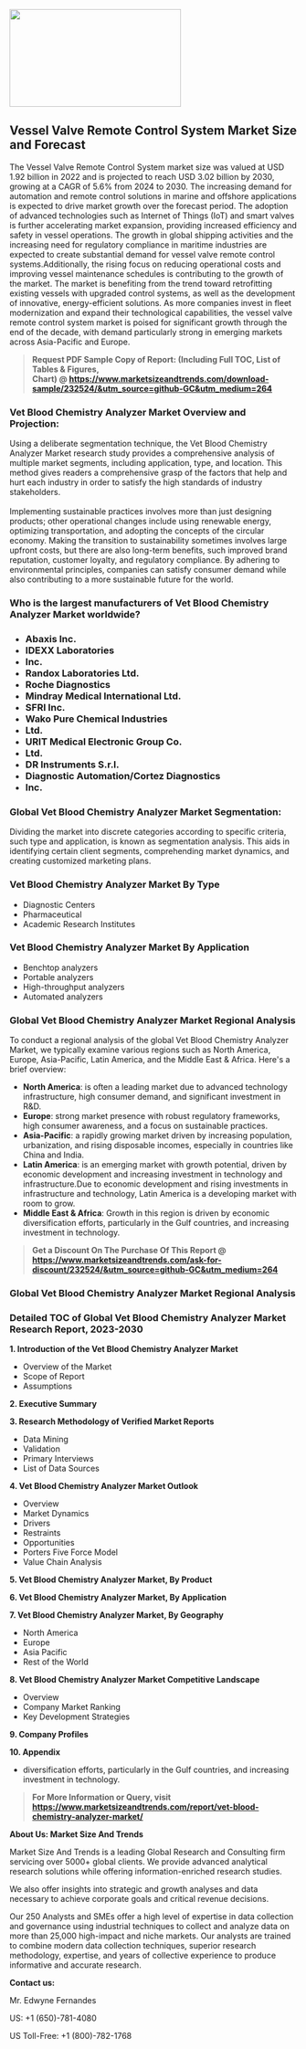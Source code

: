 <p><img class="alignnone size-medium wp-image-20088" src="https://ffe5etoiles.com/wp-content/uploads/2024/12/MST1-300x171.png" alt="" width="300" height="171" /></p><h2>Vessel Valve Remote Control System Market Size and Forecast</h2><p>The Vessel Valve Remote Control System market size was valued at USD 1.92 billion in 2022 and is projected to reach USD 3.02 billion by 2030, growing at a CAGR of 5.6% from 2024 to 2030. The increasing demand for automation and remote control solutions in marine and offshore applications is expected to drive market growth over the forecast period. The adoption of advanced technologies such as Internet of Things (IoT) and smart valves is further accelerating market expansion, providing increased efficiency and safety in vessel operations. The growth in global shipping activities and the increasing need for regulatory compliance in maritime industries are expected to create substantial demand for vessel valve remote control systems.Additionally, the rising focus on reducing operational costs and improving vessel maintenance schedules is contributing to the growth of the market. The market is benefiting from the trend toward retrofitting existing vessels with upgraded control systems, as well as the development of innovative, energy-efficient solutions. As more companies invest in fleet modernization and expand their technological capabilities, the vessel valve remote control system market is poised for significant growth through the end of the decade, with demand particularly strong in emerging markets across Asia-Pacific and Europe.</p></p><blockquote id="" class=""><strong>Request PDF Sample Copy of Report: (Including Full TOC, List of Tables &amp; Figures, Chart)&nbsp;@&nbsp;<strong><a href="https://www.marketsizeandtrends.com/download-sample/232524/&utm_source=github-GC&utm_medium=264" target="_blank">https://www.marketsizeandtrends.com/download-sample/232524/&utm_source=github-GC&utm_medium=264</a></strong></strong></blockquote><h3 id="" class="">Vet Blood Chemistry Analyzer Market&nbsp;Overview and Projection:</h3><p id="" class="">Using a deliberate segmentation technique, the Vet Blood Chemistry Analyzer Market research study provides a comprehensive analysis of multiple market segments, including application, type, and location. This method gives readers a comprehensive grasp of the factors that help and hurt each industry in order to satisfy the high standards of industry stakeholders. <br /> <br />Implementing sustainable practices involves more than just designing products; other operational changes include using renewable energy, optimizing transportation, and adopting the concepts of the circular economy. Making the transition to sustainability sometimes involves large upfront costs, but there are also long-term benefits, such improved brand reputation, customer loyalty, and regulatory compliance. By adhering to environmental principles, companies can satisfy consumer demand while also contributing to a more sustainable future for the world.</p><h3 id="" class="">Who is the largest manufacturers of&nbsp;Vet Blood Chemistry Analyzer Market worldwide?</h3><h3 class=""><p><ul><li>Abaxis Inc. </li><li> IDEXX Laboratories </li><li> Inc. </li><li> Randox Laboratories Ltd. </li><li> Roche Diagnostics </li><li> Mindray Medical International Ltd. </li><li> SFRI Inc. </li><li> Wako Pure Chemical Industries </li><li> Ltd. </li><li> URIT Medical Electronic Group Co. </li><li> Ltd. </li><li> DR Instruments S.r.l. </li><li> Diagnostic Automation/Cortez Diagnostics </li><li> Inc.</li></ul></p></h3><h3 id="" class="">Global&nbsp;Vet Blood Chemistry Analyzer Market Segmentation:</h3><p id="" class="">Dividing the market into discrete categories according to specific criteria, such type and application, is known as segmentation analysis. This aids in identifying certain client segments, comprehending market dynamics, and creating customized marketing plans.</p><h3 id="" class="">Vet Blood Chemistry Analyzer Market&nbsp;By Type</h3><p><p><ul><li>Diagnostic Centers</li><li> Pharmaceutical</li><li> Academic Research Institutes</p></li></ul></p></p><h3 id="" class="">Vet Blood Chemistry Analyzer Market&nbsp;By Application</h3><p class=""><p><ul><li>Benchtop analyzers</li><li> Portable analyzers</li><li> High-throughput analyzers</li><li> Automated analyzers</li></ul></p></p><h3 id="" class="">Global Vet Blood Chemistry Analyzer Market Regional Analysis</h3><p id="" class="">To conduct a regional analysis of the global Vet Blood Chemistry Analyzer Market, we typically examine various regions such as North America, Europe, Asia-Pacific, Latin America, and the Middle East &amp; Africa. Here's a brief overview:</p><ul><li><strong>North America</strong>: is often a leading market due to advanced technology infrastructure, high consumer demand, and significant investment in R&amp;D.</li><li><strong>Europe</strong>: strong market presence with robust regulatory frameworks, high consumer awareness, and a focus on sustainable practices.</li><li><strong>Asia-Pacific</strong>: a rapidly growing market driven by increasing population, urbanization, and rising disposable incomes, especially in countries like China and India.</li><li><strong>Latin America</strong>: is an emerging market with growth potential, driven by economic development and increasing investment in technology and infrastructure.Due to economic development and rising investments in infrastructure and technology, Latin America is a developing market with room to grow.</li><li><strong>Middle East &amp; Africa</strong>: Growth in this region is driven by economic diversification efforts, particularly in the Gulf countries, and increasing investment in technology.</li></ul><blockquote id="" class=""><strong>Get a Discount On The Purchase Of This Report @ <strong><a href="https://www.marketsizeandtrends.com/ask-for-discount/232524/&utm_source=github-GC&utm_medium=264" target="_blank">https://www.marketsizeandtrends.com/ask-for-discount/232524/&utm_source=github-GC&utm_medium=264</a></strong></strong></blockquote><h3 id="" class="">Global Vet Blood Chemistry Analyzer Market Regional Analysis</h3><h3 id="" class="">Detailed TOC of Global Vet Blood Chemistry Analyzer Market Research Report, 2023-2030</h3><p id="" class=""><strong>1. Introduction of the Vet Blood Chemistry Analyzer Market</strong></p><ul><li>Overview of the Market</li><li>Scope of Report</li><li>Assumptions</li></ul><p id="" class=""><strong>2. Executive Summary</strong></p><p id="" class=""><strong>3. Research Methodology of Verified Market Reports</strong></p><ul><li>Data Mining</li><li>Validation</li><li>Primary Interviews</li><li>List of Data Sources</li></ul><p id="" class=""><strong>4. Vet Blood Chemistry Analyzer Market Outlook</strong></p><ul><li>Overview</li><li>Market Dynamics</li><li>Drivers</li><li>Restraints</li><li>Opportunities</li><li>Porters Five Force Model</li><li>Value Chain Analysis</li></ul><p id="" class=""><strong>5. Vet Blood Chemistry Analyzer Market, By Product</strong></p><p id="" class=""><strong>6. Vet Blood Chemistry Analyzer Market, By Application</strong></p><p id="" class=""><strong>7. Vet Blood Chemistry Analyzer Market, By Geography</strong></p><ul><li>North America</li><li>Europe</li><li>Asia Pacific</li><li>Rest of the World</li></ul><p id="" class=""><strong>8. Vet Blood Chemistry Analyzer Market Competitive Landscape</strong></p><ul><li>Overview</li><li>Company Market Ranking</li><li>Key Development Strategies</li></ul><p id="" class=""><strong>9. Company Profiles</strong></p><p id="" class=""><strong>10. Appendix</strong></p><ul><li>diversification efforts, particularly in the Gulf countries, and increasing investment in technology.</li></ul><blockquote id="" class=""><strong>For More Information or Query, visit <strong><strong><a href="https://www.marketsizeandtrends.com/report/vet-blood-chemistry-analyzer-market/" target="_blank">https://www.marketsizeandtrends.com/report/vet-blood-chemistry-analyzer-market/</a></strong></strong></strong></blockquote><p id="" class=""><strong>About Us: Market Size And Trends</strong></p><p id="" class="">Market Size And Trends is a leading Global Research and Consulting firm servicing over 5000+ global clients. We provide advanced analytical research solutions while offering information-enriched research studies.</p><p id="" class="">We also offer insights into strategic and growth analyses and data necessary to achieve corporate goals and critical revenue decisions.</p><p id="" class="">Our 250 Analysts and SMEs offer a high level of expertise in data collection and governance using industrial techniques to collect and analyze data on more than 25,000 high-impact and niche markets. Our analysts are trained to combine modern data collection techniques, superior research methodology, expertise, and years of collective experience to produce informative and accurate research.</p><p id="" class=""><strong>Contact us:</strong></p><p id="" class="">Mr. Edwyne Fernandes</p><p id="" class="">US: +1 (650)-781-4080</p><p id="" class="">US Toll-Free: +1 (800)-782-1768</p>
